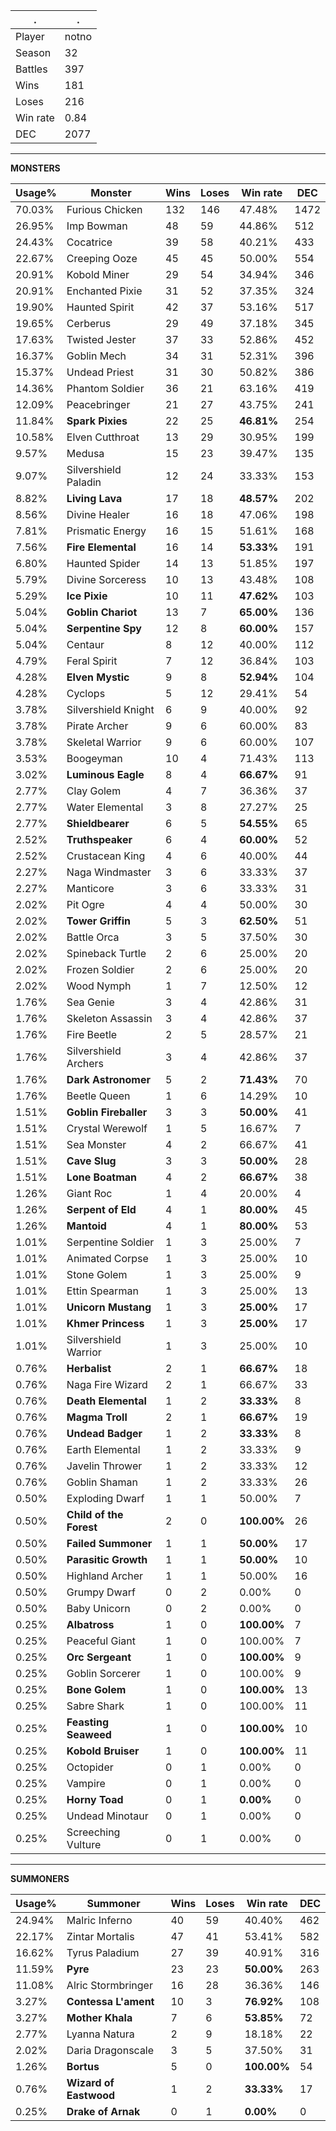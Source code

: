 .|.
|-|-
Player|notno
Season|32
Battles|397
Wins|181
Loses|216
Win rate|0.84
DEC|2077

---
**MONSTERS**

Usage%|Monster|Wins|Loses|Win rate|DEC|
-|-|-|-|-|-|
70.03%|Furious Chicken|132|146|47.48%|1472|
26.95%|Imp Bowman|48|59|44.86%|512|
24.43%|Cocatrice|39|58|40.21%|433|
22.67%|Creeping Ooze|45|45|50.00%|554|
20.91%|Kobold Miner|29|54|34.94%|346|
20.91%|Enchanted Pixie|31|52|37.35%|324|
19.90%|Haunted Spirit|42|37|53.16%|517|
19.65%|Cerberus|29|49|37.18%|345|
17.63%|Twisted Jester|37|33|52.86%|452|
16.37%|Goblin Mech|34|31|52.31%|396|
15.37%|Undead Priest|31|30|50.82%|386|
14.36%|Phantom Soldier|36|21|63.16%|419|
12.09%|Peacebringer|21|27|43.75%|241|
11.84%|**Spark Pixies**|22|25|**46.81%**|254|
10.58%|Elven Cutthroat|13|29|30.95%|199|
9.57%|Medusa|15|23|39.47%|135|
9.07%|Silvershield Paladin|12|24|33.33%|153|
8.82%|**Living Lava**|17|18|**48.57%**|202|
8.56%|Divine Healer|16|18|47.06%|198|
7.81%|Prismatic Energy|16|15|51.61%|168|
7.56%|**Fire Elemental**|16|14|**53.33%**|191|
6.80%|Haunted Spider|14|13|51.85%|197|
5.79%|Divine Sorceress|10|13|43.48%|108|
5.29%|**Ice Pixie**|10|11|**47.62%**|103|
5.04%|**Goblin Chariot**|13|7|**65.00%**|136|
5.04%|**Serpentine Spy**|12|8|**60.00%**|157|
5.04%|Centaur|8|12|40.00%|112|
4.79%|Feral Spirit|7|12|36.84%|103|
4.28%|**Elven Mystic**|9|8|**52.94%**|104|
4.28%|Cyclops|5|12|29.41%|54|
3.78%|Silvershield Knight|6|9|40.00%|92|
3.78%|Pirate Archer|9|6|60.00%|83|
3.78%|Skeletal Warrior|9|6|60.00%|107|
3.53%|Boogeyman|10|4|71.43%|113|
3.02%|**Luminous Eagle**|8|4|**66.67%**|91|
2.77%|Clay Golem|4|7|36.36%|37|
2.77%|Water Elemental|3|8|27.27%|25|
2.77%|**Shieldbearer**|6|5|**54.55%**|65|
2.52%|**Truthspeaker**|6|4|**60.00%**|52|
2.52%|Crustacean King|4|6|40.00%|44|
2.27%|Naga Windmaster|3|6|33.33%|37|
2.27%|Manticore|3|6|33.33%|31|
2.02%|Pit Ogre|4|4|50.00%|30|
2.02%|**Tower Griffin**|5|3|**62.50%**|51|
2.02%|Battle Orca|3|5|37.50%|30|
2.02%|Spineback Turtle|2|6|25.00%|20|
2.02%|Frozen Soldier|2|6|25.00%|20|
2.02%|Wood Nymph|1|7|12.50%|12|
1.76%|Sea Genie|3|4|42.86%|31|
1.76%|Skeleton Assassin|3|4|42.86%|37|
1.76%|Fire Beetle|2|5|28.57%|21|
1.76%|Silvershield Archers|3|4|42.86%|37|
1.76%|**Dark Astronomer**|5|2|**71.43%**|70|
1.76%|Beetle Queen|1|6|14.29%|10|
1.51%|**Goblin Fireballer**|3|3|**50.00%**|41|
1.51%|Crystal Werewolf|1|5|16.67%|7|
1.51%|Sea Monster|4|2|66.67%|41|
1.51%|**Cave Slug**|3|3|**50.00%**|28|
1.51%|**Lone Boatman**|4|2|**66.67%**|38|
1.26%|Giant Roc|1|4|20.00%|4|
1.26%|**Serpent of Eld**|4|1|**80.00%**|45|
1.26%|**Mantoid**|4|1|**80.00%**|53|
1.01%|Serpentine Soldier|1|3|25.00%|7|
1.01%|Animated Corpse|1|3|25.00%|10|
1.01%|Stone Golem|1|3|25.00%|9|
1.01%|Ettin Spearman|1|3|25.00%|13|
1.01%|**Unicorn Mustang**|1|3|**25.00%**|17|
1.01%|**Khmer Princess**|1|3|**25.00%**|17|
1.01%|Silvershield Warrior|1|3|25.00%|10|
0.76%|**Herbalist**|2|1|**66.67%**|18|
0.76%|Naga Fire Wizard|2|1|66.67%|33|
0.76%|**Death Elemental**|1|2|**33.33%**|8|
0.76%|**Magma Troll**|2|1|**66.67%**|19|
0.76%|**Undead Badger**|1|2|**33.33%**|8|
0.76%|Earth Elemental|1|2|33.33%|9|
0.76%|Javelin Thrower|1|2|33.33%|12|
0.76%|Goblin Shaman|1|2|33.33%|26|
0.50%|Exploding Dwarf|1|1|50.00%|7|
0.50%|**Child of the Forest**|2|0|**100.00%**|26|
0.50%|**Failed Summoner**|1|1|**50.00%**|17|
0.50%|**Parasitic Growth**|1|1|**50.00%**|10|
0.50%|Highland Archer|1|1|50.00%|16|
0.50%|Grumpy Dwarf|0|2|0.00%|0|
0.50%|Baby Unicorn|0|2|0.00%|0|
0.25%|**Albatross**|1|0|**100.00%**|7|
0.25%|Peaceful Giant|1|0|100.00%|7|
0.25%|**Orc Sergeant**|1|0|**100.00%**|9|
0.25%|Goblin Sorcerer|1|0|100.00%|9|
0.25%|**Bone Golem**|1|0|**100.00%**|13|
0.25%|Sabre Shark|1|0|100.00%|11|
0.25%|**Feasting Seaweed**|1|0|**100.00%**|10|
0.25%|**Kobold Bruiser**|1|0|**100.00%**|11|
0.25%|Octopider|0|1|0.00%|0|
0.25%|Vampire|0|1|0.00%|0|
0.25%|**Horny Toad**|0|1|**0.00%**|0|
0.25%|Undead Minotaur|0|1|0.00%|0|
0.25%|Screeching Vulture|0|1|0.00%|0|

---
**SUMMONERS**

Usage%|Summoner|Wins|Loses|Win rate|DEC|
-|-|-|-|-|-|
24.94%|Malric Inferno|40|59|40.40%|462|
22.17%|Zintar Mortalis|47|41|53.41%|582|
16.62%|Tyrus Paladium|27|39|40.91%|316|
11.59%|**Pyre**|23|23|**50.00%**|263|
11.08%|Alric Stormbringer|16|28|36.36%|146|
3.27%|**Contessa L'ament**|10|3|**76.92%**|108|
3.27%|**Mother Khala**|7|6|**53.85%**|72|
2.77%|Lyanna Natura|2|9|18.18%|22|
2.02%|Daria Dragonscale|3|5|37.50%|31|
1.26%|**Bortus**|5|0|**100.00%**|54|
0.76%|**Wizard of Eastwood**|1|2|**33.33%**|17|
0.25%|**Drake of Arnak**|0|1|**0.00%**|0|
